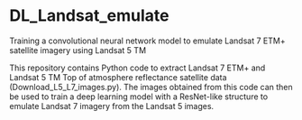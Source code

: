 # DL_Landsat_emulate
Training a convolutional neural network model to emulate Landsat 7 ETM+ satellite imagery using Landsat 5 TM

This repository contains Python code to extract Landsat 7 ETM+ and Landsat 5 TM Top of atmosphere reflectance satellite data (Download_L5_L7_images.py). The images obtained from this code can then be used to train a deep learning model with a ResNet-like structure to emulate Landsat 7 imagery from the Landsat 5 images.
